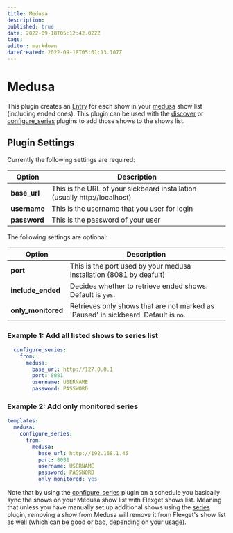 ```yaml
---
title: Medusa
description: 
published: true
date: 2022-09-18T05:12:42.022Z
tags: 
editor: markdown
dateCreated: 2022-09-18T05:01:13.107Z
---
```


# Medusa
This plugin creates an [Entry](/Entry) for each show in your [medusa](https://github.com/pymedusa/Medusa) show list (including ended ones).
This plugin can be used with the [discover](/Plugins/discover) or [configure_series](/Plugins/configure_series) plugins to add those shows to the shows list.

## Plugin Settings
Currently the following settings are required:


|  Option  |  Description  |
| --- | --- |
| **base_url** | This is the URL of your sickbeard installation (usually http://localhost)  |
| **username** | This is the username that you user for login   |
| **password** | This is the password of your user  |
The following settings are optional:


|  Option  |  Description  |
| --- | --- |
| **port** | This is the port used by your medusa installation (8081 by deafult)
| **include_ended** |  Decides whether to retrieve ended shows. Default is `yes`.  |
| **only_monitored** |  Retrieves only shows that are not marked as 'Paused' in sickbeard. Default is `no`.  |



### Example 1: Add all listed shows to series list
```yaml
  configure_series:
    from:
      medusa:
        base_url: http://127.0.0.1
        port: 8081
        username: USERNAME
        password: PASSWORD
```

### Example 2: Add only monitored series
```yaml
templates:
  medusa:
    configure_series:
      from:
        medusa:
          base_url: http://192.168.1.45
          port: 8081
          username: USERNAME
          password: PASSWORD
          only_monitored: yes
```
Note that by using the [configure_series](/Plugins/configure_series) plugin on a schedule you basically sync the shows on your Medusa show list with Flexget shows list. Meaning that unless you have manually set up additional shows using the [series](/Plugins/series) plugin, removing a show from Medusa will remove it from Flexget's show list as well (which can be good or bad, depending on your usage).